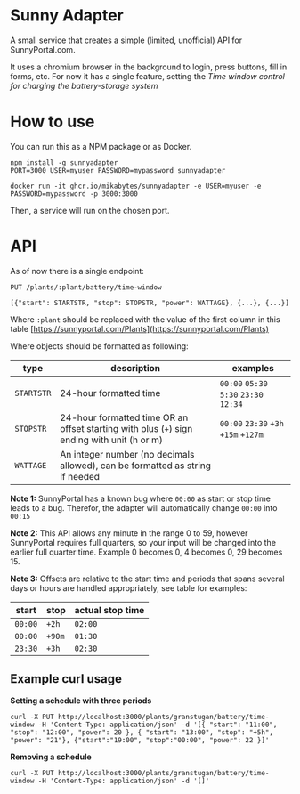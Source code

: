 # Sunny Adapter

A small service that creates a simple (limited, unofficial) API for SunnyPortal.com.

It uses a chromium browser in the background to login, press buttons, fill in forms, etc. For now it has a single feature, setting the _Time window control for charging the battery-storage system_

# How to use

You can run this as a NPM package or as Docker.

```
npm install -g sunnyadapter
PORT=3000 USER=myuser PASSWORD=mypassword sunnyadapter
```

```
docker run -it ghcr.io/mikabytes/sunnyadapter -e USER=myuser -e PASSWORD=mypassword -p 3000:3000
```

Then, a service will run on the chosen port.

# API

As of now there is a single endpoint:

```
PUT /plants/:plant/battery/time-window

[{"start": STARTSTR, "stop": STOPSTR, "power": WATTAGE}, {...}, {...}]
```

Where `:plant` should be replaced with the value of the first column in this table [https://sunnyportal.com/Plants](https://sunnyportal.com/Plants)

Where objects should be formatted as following:

| type       | description                                                                                 | examples                               |
| ---------- | ------------------------------------------------------------------------------------------- | -------------------------------------- |
| `STARTSTR` | 24-hour formatted time                                                                      | `00:00` `05:30` `5:30` `23:30` `12:34` |
| `STOPSTR`  | 24-hour formatted time OR an offset starting with plus (`+`) sign ending with unit (h or m) | `00:00` `23:30` `+3h` `+15m` `+127m`   |
| `WATTAGE`  | An integer number (no decimals allowed), can be formatted as string if needed               |

**Note 1:** SunnyPortal has a known bug where `00:00` as start or stop time leads to a bug. Therefor, the adapter will automatically change `00:00` into `00:15`

**Note 2:** This API allows any minute in the range 0 to 59, however SunnyPortal requires full quarters, so your input will be changed into the earlier full quarter time. Example 0 becomes 0, 4 becomes 0, 29 becomes 15.

**Note 3:** Offsets are relative to the start time and periods that spans several days or hours are handled appropriately, see table for examples:

| start   | stop   | actual stop time |
| ------- | ------ | ---------------- |
| `00:00` | `+2h`  | `02:00`          |
| `00:00` | `+90m` | `01:30`          |
| `23:30` | `+3h`  | `02:30`          |

## Example curl usage

**Setting a schedule with three periods**

```
curl -X PUT http://localhost:3000/plants/granstugan/battery/time-window -H 'Content-Type: application/json' -d '[{ "start": "11:00", "stop": "12:00", "power": 20 }, { "start": "13:00", "stop": "+5h", "power": "21"}, {"start":"19:00", "stop":"00:00", "power": 22 }]'
```

**Removing a schedule**

```
curl -X PUT http://localhost:3000/plants/granstugan/battery/time-window -H 'Content-Type: application/json' -d '[]'
```
